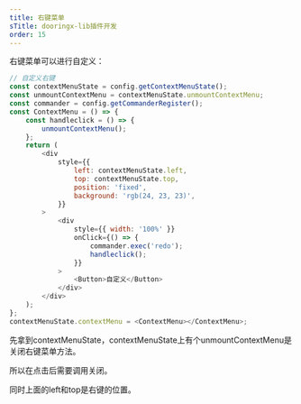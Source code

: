 ```yaml
---
title: 右键菜单
sTitle: dooringx-lib插件开发
order: 15
---
```


右键菜单可以进行自定义：

```js
// 自定义右键
const contextMenuState = config.getContextMenuState();
const unmountContextMenu = contextMenuState.unmountContextMenu;
const commander = config.getCommanderRegister();
const ContextMenu = () => {
	const handleclick = () => {
		unmountContextMenu();
	};
	return (
		<div
			style={{
				left: contextMenuState.left,
				top: contextMenuState.top,
				position: 'fixed',
				background: 'rgb(24, 23, 23)',
			}}
		>
			<div
				style={{ width: '100%' }}
				onClick={() => {
					commander.exec('redo');
					handleclick();
				}}
			>
				<Button>自定义</Button>
			</div>
		</div>
	);
};
contextMenuState.contextMenu = <ContextMenu></ContextMenu>;
```
先拿到contextMenuState，contextMenuState上有个unmountContextMenu是关闭右键菜单方法。

所以在点击后需要调用关闭。

同时上面的left和top是右键的位置。